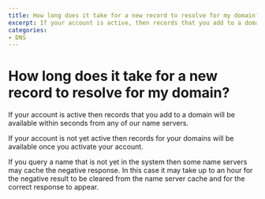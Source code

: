 ```yaml
---
title: How long does it take for a new record to resolve for my domain?
excerpt: If your account is active, then records that you add to a domain will be available within seconds.
categories:
- DNS
---
```


# How long does it take for a new record to resolve for my domain?

If your account is active then records that you add to a domain will be available within seconds from any of our name servers.

If your account is not yet active then records for your domains will be available once you activate your account.

If you query a name that is not yet in the system then some name servers may cache the negative response. In this case it may take up to an hour for the negative result to be cleared from the name server cache and for the correct response to appear.

